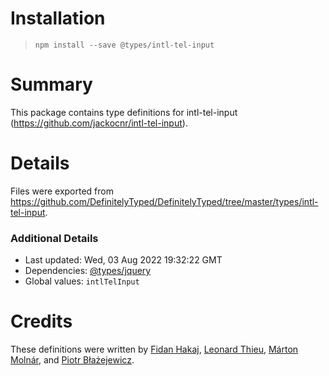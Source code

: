 # Installation
> `npm install --save @types/intl-tel-input`

# Summary
This package contains type definitions for intl-tel-input (https://github.com/jackocnr/intl-tel-input).

# Details
Files were exported from https://github.com/DefinitelyTyped/DefinitelyTyped/tree/master/types/intl-tel-input.

### Additional Details
 * Last updated: Wed, 03 Aug 2022 19:32:22 GMT
 * Dependencies: [@types/jquery](https://npmjs.com/package/@types/jquery)
 * Global values: `intlTelInput`

# Credits
These definitions were written by [Fidan Hakaj](https://github.com/fdnhkj), [Leonard Thieu](https://github.com/leonard-thieu), [Márton Molnár](https://github.com/molnarm), and [Piotr Błażejewicz](https://github.com/peterblazejewicz).
